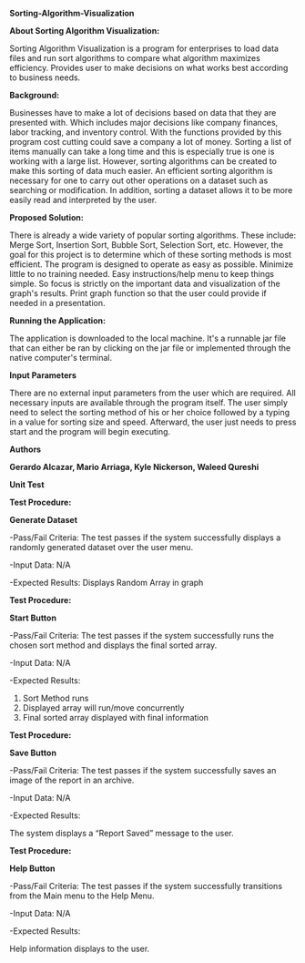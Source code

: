 **Sorting-Algorithm-Visualization**


**About Sorting Algorithm Visualization:**

Sorting Algorithm Visualization is a program for enterprises to load data files and run sort algorithms to compare what algorithm maximizes efficiency. Provides user to make decisions on what works best according to business needs.


**Background:**

Businesses have to make a lot of decisions based on data that they are presented with. Which includes major decisions like company finances, labor tracking, and  inventory control. With the functions provided by this program cost cutting could save a company a lot of money. Sorting a list of items manually can take a long time and this is especially true is one is working with a large list. However, sorting algorithms can be created to make this sorting of data much easier. An efficient sorting algorithm is necessary for one to carry out other operations on a dataset such as searching or modification. In addition, sorting a dataset allows it to be more easily read and interpreted by the user.


**Proposed Solution:**

There is already a wide variety of popular sorting algorithms. These include: Merge Sort, Insertion Sort, Bubble Sort, Selection Sort, etc. However, the goal for this project is to determine which of these sorting methods is most efficient. The program is designed to operate as easy as possible. Minimize little to no training needed. Easy instructions/help menu to keep things simple. So focus is strictly on the important data and visualization of the graph's results. Print graph function so that the user could provide if needed in a presentation.


**Running the Application:**

The application is downloaded to the local machine. It's a runnable jar file that can either be ran by clicking on the jar file or implemented through the native computer's terminal.

**Input Parameters**

There are no external input parameters from the user which are required. All necessary inputs are available through the program itself. The user simply need to select the sorting method of his or her choice followed by a typing in a value for sorting size and speed. Afterward, the user just needs to press start and the program will begin executing.



**Authors**

**Gerardo Alcazar, Mario Arriaga, Kyle Nickerson, Waleed Qureshi**


**Unit Test**

**Test Procedure:**

**Generate Dataset**

-Pass/Fail Criteria: The test passes if the system successfully displays a randomly generated dataset over the user menu.

-Input Data: N/A

-Expected Results:
Displays Random Array in graph


**Test Procedure:**

**Start Button**

-Pass/Fail Criteria: The test passes if the system successfully runs the chosen sort method and displays the final sorted array.

-Input Data: N/A

-Expected Results:
1. Sort Method runs
2. Displayed array will run/move concurrently
3. Final sorted array displayed with final information


**Test Procedure:**

**Save Button**

-Pass/Fail Criteria: The test passes if the system successfully saves an image of the report in an archive.

-Input Data: N/A

-Expected Results:

The system displays a “Report Saved” message to the user.


**Test Procedure:**

**Help Button**

-Pass/Fail Criteria: The test passes if the system successfully transitions from the Main menu to the Help Menu.

-Input Data: N/A

-Expected Results:

Help information displays to the user.








